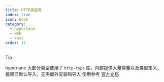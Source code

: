 ```yaml
---
title: HTTP类型库
index: true
icon: book
category:
  - hyperlane
  - web
  - rust
order: 17
---
```


> [!tip]
> hyperlane 大部分类型使用了 `http-type` 库，内部提供大量常量以及类型定义，框架已默认导入，无需额外安装和导入
> 使用参考 [官方文档](../http-type/README.md)

<Bottom />
